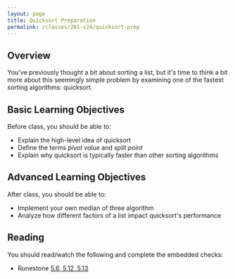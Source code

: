 ```yaml
---
layout: page
title: Quicksort Preparation
permalink: /classes/201-s24/quicksort-prep
---
```


## Overview
You've previously thought a bit about sorting a list, but it's time to think a bit more about this seemingly simple problem by examining one of the fastest sorting algorithms: quicksort.

## Basic Learning Objectives
Before class, you should be able to:
* Explain the high-level idea of quicksort
* Define the terms *pivot value* and *split point*
* Explain why quicksort is typically faster than other sorting algorithms

## Advanced Learning Objectives
After class, you should be able to:
* Implement your own median of three algorithm
* Analyze how different factors of a list impact quicksort's performance

## Reading
You should read/watch the following and complete the embedded checks:
* Runestone [5.6, 5.12, 5.13](https://moodle.carleton.edu/mod/lti/view.php?id=937732)

